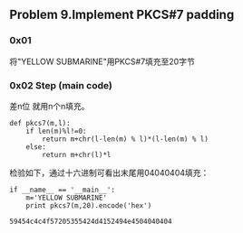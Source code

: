 ## Problem 9<problem id>.Implement PKCS#7 padding

### 0x01
将"YELLOW SUBMARINE"用PKCS#7填充至20字节

### 0x02 Step (main code)
差n位 就用n个n填充。
```
def pkcs7(m,l):
    if len(m)%l!=0:
        return m+chr(l-len(m) % l)*(l-len(m) % l)
    else:
        return m+chr(l)*l
```
检验如下，通过十六进制可看出末尾用04040404填充：
```
if __name__ == '__main__':
    m='YELLOW SUBMARINE'
    print pkcs7(m,20).encode('hex')
    
59454c4c4f57205355424d4152494e4504040404    
```


